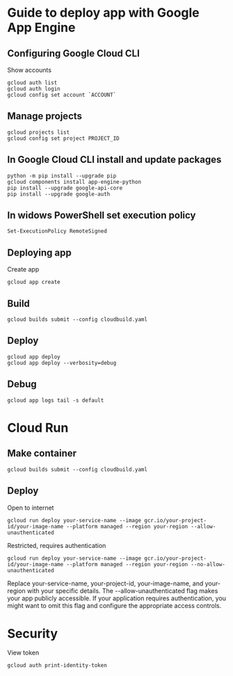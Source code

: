 # Guide to deploy app with Google App Engine

## Configuring Google Cloud CLI
Show accounts
```
gcloud auth list
gcloud auth login
gcloud config set account `ACCOUNT`
```

## Manage projects
```
gcloud projects list
gcloud config set project PROJECT_ID

```

## In Google Cloud CLI install and update packages
```
python -m pip install --upgrade pip
gcloud components install app-engine-python
pip install --upgrade google-api-core
pip install --upgrade google-auth

```

## In widows PowerShell set execution policy
```
Set-ExecutionPolicy RemoteSigned
```


## Deploying app
Create app
```
gcloud app create
```
## Build
```
gcloud builds submit --config cloudbuild.yaml                                      
```
## Deploy
```
gcloud app deploy
gcloud app deploy --verbosity=debug
```

## Debug
```
gcloud app logs tail -s default
```

# Cloud Run

## Make container
```
gcloud builds submit --config cloudbuild.yaml
```

## Deploy
Open to internet
```
gcloud run deploy your-service-name --image gcr.io/your-project-id/your-image-name --platform managed --region your-region --allow-unauthenticated
```
Restricted, requires authentication
```
gcloud run deploy your-service-name --image gcr.io/your-project-id/your-image-name --platform managed --region your-region --no-allow-unauthenticated
```
Replace your-service-name, your-project-id, your-image-name, and your-region with your specific details. The --allow-unauthenticated flag makes your app publicly accessible. If your application requires authentication, you might want to omit this flag and configure the appropriate access controls.

# Security
View token
```
gcloud auth print-identity-token
```
